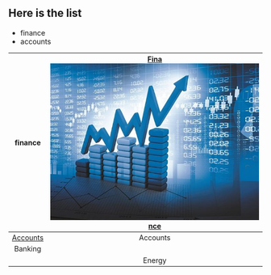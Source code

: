 ## Here is the list

- finance
- accounts

| finance  |[Fina![](https://raw.githubusercontent.com/sbhos10/demo/master/images/stock_ex.jpg)nce](https://raw.githubusercontent.com/sbhos10/demo/master/images/stock_ex.jpg "Finance")   |
| :------------: | :------------: |
|[Accounts](https://raw.githubusercontent.com/sbhos10/demo/master/images/stock_ex.jpg "Accounts")   | Accounts  |
|Banking   |   |
|   | Energy  |
